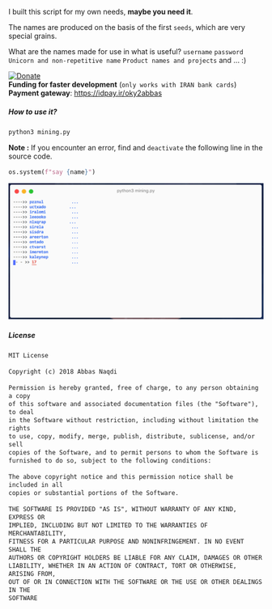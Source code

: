I built this script for my own needs, **maybe you need it**.

The names are produced on the basis of the first ‍‍`seeds`, which are very special grains.

What are the names made for use in what is useful?
‍‍`username`
`password`
`Unicorn and non-repetitive name`
`Product names and projects`
and ... :)



[![Donate](https://img.shields.io/badge/Donate-IRAN-green)](https://idpay.ir/oky2abbas)
<br>**Funding for faster development**  (`only works with IRAN bank cards`)
<br>**Payment gateway**: https://idpay.ir/oky2abbas



##### How to use it?

```bash
python3 mining.py
```



**Note :** If you encounter an error, find and ‍`deactivate` the following line in the source code.

```python
os.system(f"say {name}")
```



![demo](demo.png)



##### License
```
MIT License

Copyright (c) 2018 Abbas Naqdi

Permission is hereby granted, free of charge, to any person obtaining a copy
of this software and associated documentation files (the "Software"), to deal
in the Software without restriction, including without limitation the rights
to use, copy, modify, merge, publish, distribute, sublicense, and/or sell
copies of the Software, and to permit persons to whom the Software is
furnished to do so, subject to the following conditions:

The above copyright notice and this permission notice shall be included in all
copies or substantial portions of the Software.

THE SOFTWARE IS PROVIDED "AS IS", WITHOUT WARRANTY OF ANY KIND, EXPRESS OR
IMPLIED, INCLUDING BUT NOT LIMITED TO THE WARRANTIES OF MERCHANTABILITY,
FITNESS FOR A PARTICULAR PURPOSE AND NONINFRINGEMENT. IN NO EVENT SHALL THE
AUTHORS OR COPYRIGHT HOLDERS BE LIABLE FOR ANY CLAIM, DAMAGES OR OTHER
LIABILITY, WHETHER IN AN ACTION OF CONTRACT, TORT OR OTHERWISE, ARISING FROM,
OUT OF OR IN CONNECTION WITH THE SOFTWARE OR THE USE OR OTHER DEALINGS IN THE
SOFTWARE
```

‍